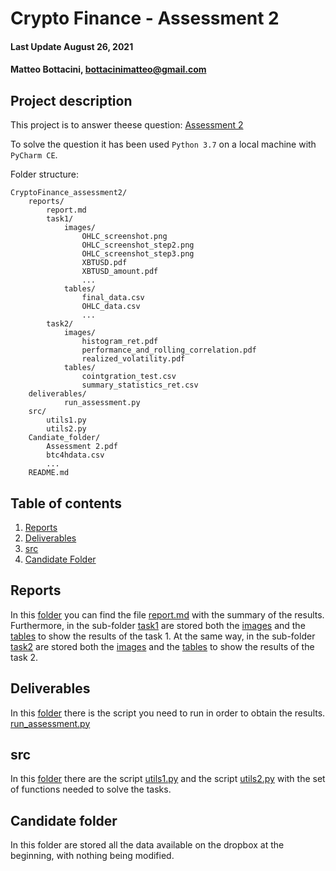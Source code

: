 # Crypto Finance - Assessment 2

#### Last Update August 26, 2021 ####
#### Matteo Bottacini, [bottacinimatteo@gmail.com](mailto:bottacinimatteo@gmail.com) ####


## Project description

This project is to answer theese question: [Assessment 2](../Candidate_folder/Assessment%202.pdf)


To solve the question it has been used `Python 3.7` on a local machine with `PyCharm CE`.

Folder structure:
~~~~
CryptoFinance_assessment2/
    reports/
        report.md
        task1/
            images/
                OHLC_screenshot.png
                OHLC_screenshot_step2.png
                OHLC_screenshot_step3.png
                XBTUSD.pdf
                XBTUSD_amount.pdf
                ...
            tables/
                final_data.csv
                OHLC_data.csv
                ...
        task2/
            images/
                histogram_ret.pdf
                performance_and_rolling_correlation.pdf
                realized_volatility.pdf
            tables/
                cointgration_test.csv
                summary_statistics_ret.csv  
    deliverables/
            run_assessment.py
    src/
        utils1.py
        utils2.py
    Candiate_folder/
        Assessment 2.pdf
        btc4hdata.csv
        ...
    README.md
~~~~

## Table of contents
1. [Reports](#reports)
2. [Deliverables](#deliverables)
3. [src](#src)
4. [Candidate Folder](#candidate-folder)


## Reports
In this [folder](.../reports) you can find the file [report.md](.../reports/report.md) with the summary of the results.
Furthermore, in the sub-folder [task1](.../reports/task1) are stored both the [images](.../reports/task1/images) and the [tables](.../reports/task1/tables) to show the results of the task 1.
At the same way, in the sub-folder [task2](.../reports/task2) are stored both the [images](.../reports/task2/images) and the [tables](.../reports/task2/tables) to show the results of the task 2.

## Deliverables
In this [folder](.../deliverables) there is the script you need to run in order to obtain the results.
[run_assessment.py](.../deliverables/run_assessment.py)

## src
In this [folder](.../src) there are the script [utils1.py](.././src/utils1.py) and the script [utils2.py](.../src/utils2.py) with the set of functions needed to solve the tasks.

## Candidate folder
In this folder are stored all the data available on the dropbox at the beginning, with nothing being modified.
